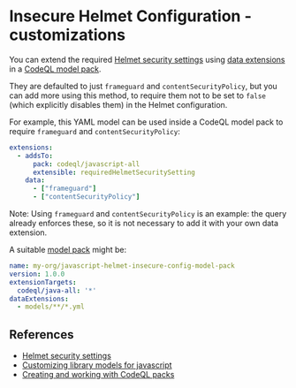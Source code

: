 # Insecure Helmet Configuration - customizations

You can extend the required [Helmet security settings](https://helmetjs.github.io/) using [data extensions](https://codeql.github.com/docs/codeql-language-guides/customizing-library-models-for-javascript/) in a [CodeQL model pack](https://docs.github.com/en/code-security/codeql-cli/using-the-advanced-functionality-of-the-codeql-cli/creating-and-working-with-codeql-packs#creating-a-codeql-model-pack).

They are defaulted to just `frameguard` and `contentSecurityPolicy`, but you can add more using this method, to require them not to be set to `false` (which explicitly disables them) in the Helmet configuration.

For example, this YAML model can be used inside a CodeQL model pack to require `frameguard` and `contentSecurityPolicy`:

```yaml
extensions:
  - addsTo:
      pack: codeql/javascript-all
      extensible: requiredHelmetSecuritySetting
    data:
      - ["frameguard"]
      - ["contentSecurityPolicy"]
```

Note: Using `frameguard` and `contentSecurityPolicy` is an example: the query already enforces these, so it is not necessary to add it with your own data extension.

A suitable [model pack](https://docs.github.com/en/code-security/codeql-cli/using-the-advanced-functionality-of-the-codeql-cli/creating-and-working-with-codeql-packs#creating-a-codeql-model-pack) might be:

```yaml
name: my-org/javascript-helmet-insecure-config-model-pack
version: 1.0.0
extensionTargets:
  codeql/java-all: '*'
dataExtensions:
  - models/**/*.yml
```

## References

- [Helmet security settings](https://helmetjs.github.io/)
- [Customizing library models for javascript](https://codeql.github.com/docs/codeql-language-guides/customizing-library-models-for-javascript/)
- [Creating and working with CodeQL packs](https://docs.github.com/en/code-security/codeql-cli/using-the-advanced-functionality-of-the-codeql-cli/creating-and-working-with-codeql-packs#creating-a-codeql-model-pack)
